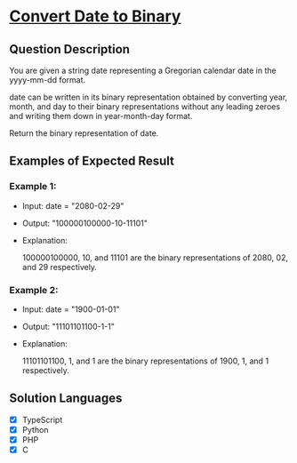 # [Convert Date to Binary](https://leetcode.com/problems/convert-date-to-binary/description/)

## Question Description

You are given a string date representing a Gregorian calendar date in the yyyy-mm-dd format.

date can be written in its binary representation obtained by converting year, month, and day to their binary representations without any leading zeroes and writing them down in year-month-day format.

Return the binary representation of date.

## Examples of Expected Result

### Example 1:

- Input: date = "2080-02-29"

- Output: "100000100000-10-11101"

- Explanation:

  100000100000, 10, and 11101 are the binary representations of 2080, 02, and 29 respectively.

### Example 2:

- Input: date = "1900-01-01"

- Output: "11101101100-1-1"

- Explanation:

  11101101100, 1, and 1 are the binary representations of 1900, 1, and 1 respectively.

## Solution Languages

- [x] TypeScript
- [x] Python
- [x] PHP
- [x] C
